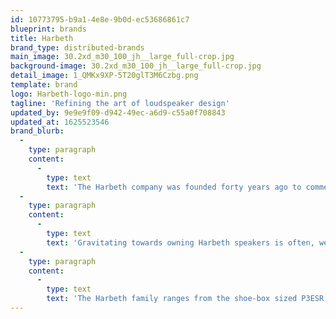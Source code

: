 ```yaml
---
id: 10773795-b9a1-4e8e-9b0d-ec53686861c7
blueprint: brands
title: Harbeth
brand_type: distributed-brands
main_image: 30.2xd_m30_100_jh__large_full-crop.jpg
background-image: 30.2xd_m30_100_jh__large_full-crop.jpg
detail_image: 1_QMKx9XP-5T20glT3M6Czbg.png
template: brand
logo: Harbeth-logo-min.png
tagline: 'Refining the art of loudspeaker design'
updated_by: 9e9e9f09-d942-49ec-a6d9-c55a0f708843
updated_at: 1625523546
brand_blurb:
  -
    type: paragraph
    content:
      -
        type: text
        text: 'The Harbeth company was founded forty years ago to commercialise the BBC’s loudspeaker R&D. A great start, but only the first step of our journey towards the perfect sound. Today’s Harbeth loudspeakers are much more transparent, more vivid, more dynamic, more open, and more real because the enabling technology – such as the exclusive RADIAL™ technology – has made that possible. We’ve incorporated every genuine advancement into the latest Harbeth speakers which are, as you’ll hear yourself, in the class of their own for natural sound.'
  -
    type: paragraph
    content:
      -
        type: text
        text: 'Gravitating towards owning Harbeth speakers is often, we’re told, a personal journey made after other ultimately unsatisfactory choices. We understand, but there is a shortcut. When the desire to put music first, escaping to the furthest corners of the musical globe from the safety and comfort of your home becomes essential to your well being, please allow our dealers to demonstrate just how special the Harbeth experience is.'
  -
    type: paragraph
    content:
      -
        type: text
        text: 'The Harbeth family ranges from the shoe-box sized P3ESR right up to the mighty flagship Monitor 40.3 loudspeaker. All are available in beautiful veneers, and all breathe with the world-famous, open, natural, Harbeth sound. Welcome to natural sound at home.'
---
```

